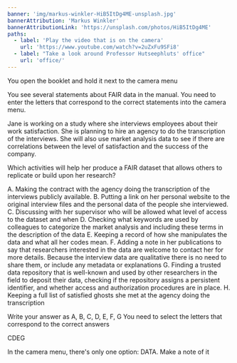 ```yaml
---
banner: 'img/markus-winkler-HiB5ItDg4ME-unsplash.jpg'
bannerAttribution: 'Markus Winkler'
bannerAttributionLink: 'https://unsplash.com/photos/HiB5ItDg4ME'
paths:
  - label: 'Play the video that is on the camera'
    url: 'https://www.youtube.com/watch?v=2uZxFu9SFi8'
  - label: "Take a look around Professor Hutseephluts' office"
    url: 'office/'
---
```


You open the booklet and hold it next to the camera menu

You see several statements about FAIR data in the manual. You need to enter the
letters that correspond to the correct statements into the camera menu.

Jane is working on a study where she interviews employees about their work
satisfaction. She is planning to hire an agency to do the transcription of the
interviews. She will also use market analysis data to see if there are
correlations between the level of satisfaction and the success of the company.

Which activities will help her produce a FAIR dataset that allows others to
replicate or build upon her research?

A.  Making the contract with the agency doing the transcription of the
    interviews publicly available.
B.  Putting a link on her personal website to the original interview files and
    the personal data of the people she interviewed.
C.  Discussing with her supervisor who will be allowed what level of access to
    the dataset and when
D.  Checking what keywords are used by colleagues to categorize the market
    analysis and including these terms in the description of the data
E.  Keeping a record of how she manipulates the data and what all her codes
    mean.
F.  Adding a note in her publications to say that researchers interested in the
    data are welcome to contact her for more details. Because the interview data
    are qualitative there is no need to share them, or include any metadata or
    explanations
G.  Finding a trusted data repository that is well-known and used by other
    researchers in the field to deposit their data,  checking if the repository
    assigns a persistent identifier, and whether access and authorization
    procedures are in place.
H.  Keeping a full list of satisfied ghosts she met at the agency doing the
    transcription

Write your answer as A, B, C, D, E, F, G You need to select the letters that
correspond to the correct answers

CDEG

In the camera menu, there's only one option: DATA. Make a note of it
